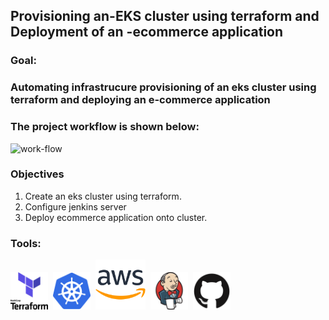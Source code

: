 ## Provisioning an-EKS cluster using terraform and Deployment of an -ecommerce application


### Goal:

### Automating infrastrucure provisioning of an eks cluster using terraform and deploying an e-commerce application  

### The project workflow is shown below:

![work-flow](https://github.com/Noettie/End-to-End-automated-CI-CD-Pipeline-utilizing-GitOps-PART-ONE/assets/108426517/3d57814c-3de4-4664-964f-d4887f5f30c0)

### Objectives

1. Create an eks cluster using terraform.
2. Configure jenkins server
3. Deploy ecommerce application onto cluster.
   

### Tools:

<div>
  <img src="https://github.com/devicons/devicon/blob/master/icons/terraform/terraform-original-wordmark.svg" width="60"/>&nbsp;
  <img src="https://github.com/devicons/devicon/blob/master/icons/kubernetes/kubernetes-plain.svg" width="60"/>&nbsp;
  <img src="https://github.com/devicons/devicon/blob/master/icons/amazonwebservices/amazonwebservices-original-wordmark.svg" width="80"/>&nbsp;
  <img src="https://github.com/devicons/devicon/blob/master/icons/jenkins/jenkins-original.svg" width="60"/>&nbsp;
  <img src="https://github.com/devicons/devicon/blob/master/icons/github/github-original.svg" width="60"/>
<div>
